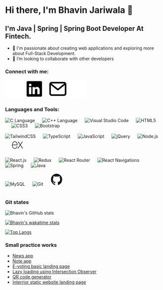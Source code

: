 # Hi there, I'm Bhavin Jariwala 👋 

## I'm Java | Spring | Spring Boot Developer At Fintech.

- 🔭 I'm passionate about creating web applications and exploring more about Full-Stack Development.
- 👯 I’m looking to collaborate with other developers

### Connect with me:

[![linked in](./img/linkedin-light.svg)](https://www.linkedin.com/in/bhavin-jariwala-989709223/#gh-dark-mode-only)
[![linked in](./img/linkedin-dark.svg)](https://www.linkedin.com/in/bhavin-jariwala-989709223/#gh-light-mode-only)
&nbsp;&nbsp;
[![gmail](./img/mail-dark.svg)](mailto:bjariwala26@gmail.com/#gh-light-mode-only)
[![gmail](./img/mail-light.svg)](mailto:bjariwala26@gmail.com/#gh-dark-mode-only)

### Languages and Tools:

<p align="left">
  <img src="https://cdn.jsdelivr.net/gh/devicons/devicon/icons/c/c-original.svg" alt="C Language" width="40" height="40"/> &nbsp;&nbsp;&nbsp;&nbsp;
  <img src="https://cdn.jsdelivr.net/gh/devicons/devicon/icons/cplusplus/cplusplus-original.svg" alt="C++ Language" width="40" height="40"/> &nbsp;&nbsp;&nbsp;&nbsp;
  <img src="https://cdn.jsdelivr.net/gh/devicons/devicon/icons/vscode/vscode-original.svg" alt="Visual Studio Code" width="40" height="40"/> &nbsp;&nbsp;&nbsp;&nbsp;
  <img src="https://cdn.jsdelivr.net/gh/devicons/devicon/icons/html5/html5-original.svg" alt="HTML5" width="40" height="40"/> &nbsp;&nbsp;&nbsp;&nbsp;
  <img src="https://cdn.jsdelivr.net/gh/devicons/devicon/icons/css3/css3-original.svg" alt="CSS3" width="40" height="40"/> &nbsp;&nbsp;&nbsp;&nbsp;
  <img src="https://cdn.jsdelivr.net/gh/devicons/devicon/icons/bootstrap/bootstrap-original.svg" alt="Bootstrap" width="40" height="40"/> &nbsp;&nbsp;&nbsp;&nbsp;
  <br/> <br/>
  <img src="https://cdn.jsdelivr.net/gh/devicons/devicon@latest/icons/tailwindcss/tailwindcss-original.svg" alt="TailwindCSS" width="40" height="40"/> &nbsp;&nbsp;&nbsp;&nbsp;
  <img src="https://cdn.jsdelivr.net/gh/devicons/devicon/icons/typescript/typescript-original.svg" alt="TypeScript" width="40" height="40"/> &nbsp;&nbsp;&nbsp;&nbsp;
  <img src="https://cdn.jsdelivr.net/gh/devicons/devicon/icons/javascript/javascript-original.svg" alt="JavaScript" width="40" height="40"/> &nbsp;&nbsp;&nbsp;&nbsp;
  <img src="https://cdn.jsdelivr.net/gh/devicons/devicon/icons/jquery/jquery-plain-wordmark.svg" alt="jQuery" width="40" height="40"/> &nbsp;&nbsp;&nbsp;&nbsp;
  <img src="https://cdn.jsdelivr.net/gh/devicons/devicon/icons/nodejs/nodejs-original.svg" alt="Node.js" width="40" height="40"/> &nbsp;&nbsp;&nbsp;&nbsp;
  <img src="./img/express.png" alt="Express.js" width="40" height="40"/> &nbsp;&nbsp;&nbsp;&nbsp;
  <br/> <br/>
  <img src="https://cdn.jsdelivr.net/gh/devicons/devicon/icons/react/react-original.svg" alt="React.js" width="40" height="40"/> &nbsp;&nbsp;&nbsp;&nbsp;
  <img src="https://cdn.jsdelivr.net/gh/devicons/devicon@latest/icons/redux/redux-original.svg" alt="Redux" width="40" height="40"/> &nbsp;&nbsp;&nbsp;&nbsp;
  <img src="https://cdn.jsdelivr.net/gh/devicons/devicon@latest/icons/reactrouter/reactrouter-original.svg" alt="React Router" width="40" height="40"/> &nbsp;&nbsp;&nbsp;&nbsp;
  <img src="https://cdn.jsdelivr.net/gh/devicons/devicon@latest/icons/reactnavigation/reactnavigation-original.svg"  alt="React Navigations" width="40" height="40"/> &nbsp;&nbsp;&nbsp;&nbsp;
  <img src="https://cdn.jsdelivr.net/gh/devicons/devicon@latest/icons/spring/spring-original-wordmark.svg" alt="Spring" width="40" height="40"/> &nbsp;&nbsp;&nbsp;&nbsp;
  <img src="https://cdn.jsdelivr.net/gh/devicons/devicon/icons/java/java-original.svg" alt="Java" width="40" height="40"/> &nbsp;&nbsp;&nbsp;&nbsp;
<!--   <img src="https://cdn.jsdelivr.net/gh/devicons/devicon/icons/csharp/csharp-original.svg" alt="C#" width="40" height="40"/> &nbsp;&nbsp;&nbsp;&nbsp; -->
  <br/> <br/>
  <img src="https://cdn.jsdelivr.net/gh/devicons/devicon/icons/mysql/mysql-original.svg" alt="MySQL" width="40" height="40"/> &nbsp;&nbsp;&nbsp;&nbsp;
  <img src="https://cdn.jsdelivr.net/gh/devicons/devicon/icons/git/git-original.svg" alt="Git" width="40" height="40"/> &nbsp;&nbsp;&nbsp;&nbsp;
  <img src="./img/github.png" alt="GitHub" width="40" height="40"/> &nbsp;&nbsp;&nbsp;&nbsp;
  <br/>
  <br/>
</p>

### Git states

<!-- [![GitHub Streak](http://github-readme-streak-stats.herokuapp.com?user=Bhavin1324&theme=dark&border_radius=4.6&background=0d1117)](https://git.io/streak-stats) -->

![Bhavin's GitHub stats](https://github-readme-stats.vercel.app/api?username=Bhavin1324&theme=github_dark&show_icons=true) 

[![Bhavin's wakatime stats](https://github-readme-stats.vercel.app/api/wakatime?username=Bhavin13&layout=compact&theme=github_dark&langs_count=10)](https://wakatime.com/@Bhavin13)

[![Top Langs](https://github-readme-stats.vercel.app/api/top-langs/?username=Bhavin1324&layout=compact&theme=github_dark&background=0d1117)](https://github.com/Bhavin1324/github-readme-stats) 

### Small practice works
- [News app](https://bhavin1324.github.io/NewsApp/)
- [Note app](https://bhavin1324.github.io/QuickNote/)
- [E-voting basic landing page](https://bhavin1324.github.io/evoting/)
- [Lazy loading using Intersection Observer](https://bhavin1324.github.io/LazyLoading/)
- [QR code generator](https://bhavin1324.github.io/QR_Generator/)
- [Interrior static website landing page](https://bhavin1324.github.io/Interrior/)
